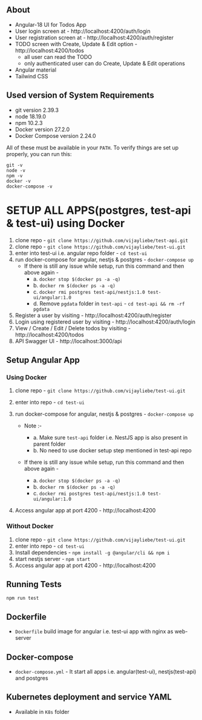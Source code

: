 ## About
- Angular-18 UI for Todos App
- User login screen at - http://localhost:4200/auth/login
- User registration screen at - http://localhost:4200/auth/register
- TODO screen with Create, Update & Edit option - http://localhost:4200/todos 
    - all user can read the TODO
    - only authenticated user can do Create, Update & Edit operations
- Angular material
- Tailwind CSS

## Used version of System Requirements
- git version 2.39.3
- node 18.19.0
- npm 10.2.3
- Docker version 27.2.0
- Docker Compose version 2.24.0

All of these must be available in your `PATH`. To verify things are set up
properly, you can run this:

```shell
git -v
node -v
npm -v
docker -v
docker-compose -v
```

# SETUP ALL APPS(postgres, test-api & test-ui) using Docker
1. clone repo - `git clone https://github.com/vijayliebe/test-api.git`
2. clone repo - `git clone https://github.com/vijayliebe/test-ui.git`
3. enter into test-ui i.e. angular repo folder - `cd test-ui`
4. run docker-compose for angular, nestjs & postgres - `docker-compose up`
    - If there is still any issue while setup, run this command and then above again -
        - a. `docker stop $(docker ps -a -q)`
        - b. `docker rm $(docker ps -a -q)`
        - c. `docker rmi postgres test-api/nestjs:1.0 test-ui/angular:1.0`
        - d. Remove `pgdata` folder in `test-api` - `cd test-api && rm -rf pgdata`
5. Register a user by visiting - http://localhost:4200/auth/register
6. Login using registered user by visiting - http://localhost:4200/auth/login
7. View / Create / Edit / Delete todos by visiting - http://localhost:4200/todos 
8. API Swagger UI - http://localhost:3000/api

## Setup Angular App
### Using Docker
1. clone repo - `git clone https://github.com/vijayliebe/test-ui.git`
2. enter into repo - `cd test-ui`
3. run docker-compose for angular, nestjs & postgres - `docker-compose up` 

    - Note :- 
        - a. Make sure `test-api` folder i.e. NestJS app is also present in parent folder
        - b. No need to use docker setup step mentioned in test-api repo

    - If there is still any issue while setup, run this command and then above again -
        - a. `docker stop $(docker ps -a -q)`
        - b. `docker rm $(docker ps -a -q)`
        - c. `docker rmi postgres test-api/nestjs:1.0 test-ui/angular:1.0`    

4. Access angular app at port 4200 - http://localhost:4200

### Without Docker
1. clone repo - `git clone https://github.com/vijayliebe/test-ui.git`
2. enter into repo - `cd test-ui`
3. Install dependencies - `npm install -g @angular/cli && npm i`
4. start nestjs server - `npm start`
5. Access angular app at port 4200 - http://localhost:4200

## Running Tests
`npm run test`

## Dockerfile
- `Dockerfile` build image for angular i.e. test-ui app with nginx as web-server

## Docker-compose
- `docker-compose.yml` - It start all apps i.e. angular(test-ui), nestjs(test-api) and postgres

## Kubernetes deployment and service YAML
- Available in `K8s` folder

